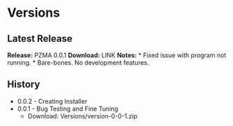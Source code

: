 # Versions

## Latest Release

**Release:** PZMA 0.0.1
**Download:** 
    LINK
**Notes:**
    * Fixed issue with program not running.
    * Bare-bones. No development features.

## History

* 0.0.2 - Creating Installer
* 0.0.1 - Bug Testing and Fine Tuning
  * Download: Versions/version-0-0-1.zip

